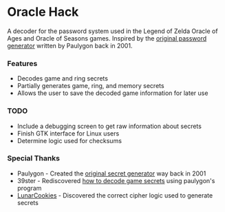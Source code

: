 # Oracle Hack

A decoder for the password system used in the Legend of Zelda Oracle of Ages and Oracle of Seasons games. Inspired by the [original password generator](https://www.dropbox.com/s/nqkrp95gvs223re/ZeldaPasswords.exe) written by Paulygon back in 2001.

### Features

 * Decodes game and ring secrets
 * Partially generates game, ring, and memory secrets
 * Allows the user to save the decoded game information for later use

### TODO

 * Include a debugging screen to get raw information about secrets
 * Finish GTK interface for Linux users
 * Determine logic used for checksums

### Special Thanks
 * Paulygon - Created the [original secret generator](http://home.earthlink.net/~paul3/zeldagbc.html) way back in 2001
 * 39ster - Rediscovered [how to decode game secrets](http://www.gamefaqs.com/boards/472313-the-legend-of-zelda-oracle-of-ages/66934363) using paulygon's program
 * [LunarCookies](https://github.com/LunarCookies) - Discovered the correct cipher logic used to generate secrets
